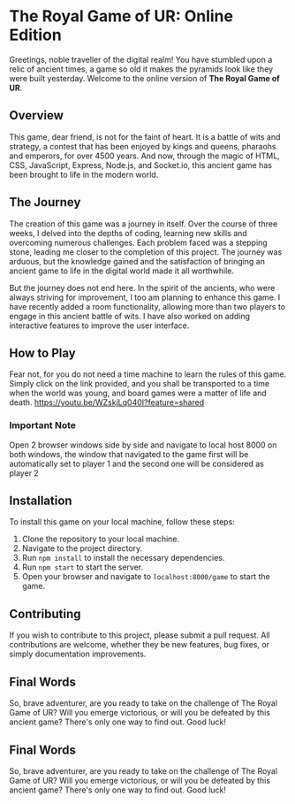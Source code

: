 # The Royal Game of UR: Online Edition

Greetings, noble traveller of the digital realm! You have stumbled upon a relic of ancient times, a game so old it makes the pyramids look like they were built yesterday. Welcome to the online version of **The Royal Game of UR**.

## Overview

This game, dear friend, is not for the faint of heart. It is a battle of wits and strategy, a contest that has been enjoyed by kings and queens, pharaohs and emperors, for over 4500 years. And now, through the magic of HTML, CSS, JavaScript, Express, Node.js, and Socket.io, this ancient game has been brought to life in the modern world.

## The Journey

The creation of this game was a journey in itself. Over the course of three weeks, I delved into the depths of coding, learning new skills and overcoming numerous challenges. Each problem faced was a stepping stone, leading me closer to the completion of this project. The journey was arduous, but the knowledge gained and the satisfaction of bringing an ancient game to life in the digital world made it all worthwhile.

But the journey does not end here. In the spirit of the ancients, who were always striving for improvement, I too am planning to enhance this game. I have recently added a room functionality, allowing more than two players to engage in this ancient battle of wits. I have also worked on adding interactive features to improve the user interface.

## How to Play

Fear not, for you do not need a time machine to learn the rules of this game. Simply click on the link provided, and you shall be transported to a time when the world was young, and board games were a matter of life and death. 
https://youtu.be/WZskjLq040I?feature=shared

### Important Note
Open 2 browser windows side by side and navigate to local host 8000 on both windows, the window that navigated to the game first will be automatically set to player 1 and the second one will be considered as player 2

## Installation

To install this game on your local machine, follow these steps:

1. Clone the repository to your local machine.
2. Navigate to the project directory.
3. Run `npm install` to install the necessary dependencies.
4. Run `npm start` to start the server.
5. Open your browser and navigate to `localhost:8000/game` to start the game.

## Contributing

If you wish to contribute to this project, please submit a pull request. All contributions are welcome, whether they be new features, bug fixes, or simply documentation improvements.

## Final Words

So, brave adventurer, are you ready to take on the challenge of The Royal Game of UR? Will you emerge victorious, or will you be defeated by this ancient game? There's only one way to find out. Good luck!


## Final Words

So, brave adventurer, are you ready to take on the challenge of The Royal Game of UR? Will you emerge victorious, or will you be defeated by this ancient game? There's only one way to find out. Good luck!
